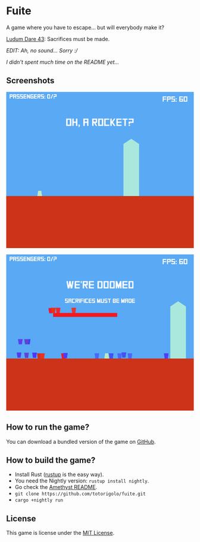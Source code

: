 # Fuite

A game where you have to escape... but will everybody make it?

[Ludum Dare 43](https://ldjam.com/events/ludum-dare/43):
Sacrifices must be made.


*EDIT: Ah, no sound... Sorry :/*

*I didn't spent much time on the README yet...*

## Screenshots

![Little house](screenshots/nice-and-easy.png "Hi there!")

![Level 2](screenshots/hard-core.png "Sacrifices must be made")



## How to run the game?
You can download a bundled version of the game on
[GitHub](https://github.com/totorigolo/fuite-rs/releases).


## How to build the game?
 - Install Rust ([rustup](https://rustup.rs/) is the easy way).
 - You need the Nightly version: `rustup install nightly`.
 - Go check the [Amethyst README](https://github.com/amethyst/amethyst).
 - `git clone https://github.com/totorigolo/fuite.git`
 - `cargo +nightly run`


## License
This game is license under the [MIT License](LICENSE).
